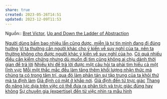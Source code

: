 ```yaml
---
share: true
created: 2023-05-26T14:51
updated: 2023-12-09T11:53
---
```


Nguồn:: [Bret Victor](../../../%CE%9E%20Ngu%E1%BB%93n/M%C3%B4i%20tr%C6%B0%E1%BB%9Dng%20ngh%C4%A9,%20nh%E1%BA%ADn%20th%E1%BB%A9c%20t%C4%83ng%20c%C6%B0%E1%BB%9Dng/Bret%20Victor.md), [Up and Down the Ladder of Abstraction](http://worrydream.com/LadderOfAbstraction/)

[Người dùng bấm bao nhiêu lần cũng được, miễn là tự tin mình đang đi đúng hướng](../../../Ngh%C4%A9%20v%E1%BB%81%20vi%E1%BB%87c%20ngh%C4%A9/G%C3%A1nh%20n%E1%BA%B7ng%20nh%E1%BA%ADn%20th%E1%BB%A9c,%20thi%E1%BA%BFt%20k%E1%BA%BF/Thi%E1%BA%BFt%20k%E1%BA%BF/Ng%C6%B0%E1%BB%9Di%20d%C3%B9ng%20b%E1%BA%A5m%20bao%20nhi%C3%AAu%20l%E1%BA%A7n%20c%C5%A9ng%20%C4%91%C6%B0%E1%BB%A3c,%20mi%E1%BB%85n%20l%C3%A0%20t%E1%BB%B1%20tin%20m%C3%ACnh%20%C4%91ang%20%C4%91i%20%C4%91%C3%BAng%20h%C6%B0%E1%BB%9Bng.md)
[Vì ta thường cần người khác cho ý kiến về suy nghĩ của ta, nên ta thường không cho được người khác ý kiến về suy nghĩ của họ](../../../Ngh%C4%A9%20v%E1%BB%81%20vi%E1%BB%87c%20ngh%C4%A9/G%C3%A1nh%20n%E1%BA%B7ng%20nh%E1%BA%ADn%20th%E1%BB%A9c,%20thi%E1%BA%BFt%20k%E1%BA%BF/V%C3%AC%20ta%20th%C6%B0%E1%BB%9Dng%20c%E1%BA%A7n%20ng%C6%B0%E1%BB%9Di%20kh%C3%A1c%20cho%20%C3%BD%20ki%E1%BA%BFn%20v%E1%BB%81%20suy%20ngh%C4%A9%20c%E1%BB%A7a%20ta,%20n%C3%AAn%20ta%20th%C6%B0%E1%BB%9Dng%20kh%C3%B4ng%20cho%20%C4%91%C6%B0%E1%BB%A3c%20ng%C6%B0%E1%BB%9Di%20kh%C3%A1c%20%C3%BD%20ki%E1%BA%BFn%20v%E1%BB%81%20suy%20ngh%C4%A9%20c%E1%BB%A7a%20h%E1%BB%8D.md). [Có quá nhiều điều cần kiểm chứng nhưng dù muốn đi tìm cũng không ai chịu dành thời gian để trả lời](./C%C3%B3%20qu%C3%A1%20nhi%E1%BB%81u%20%C4%91i%E1%BB%81u%20c%E1%BA%A7n%20ki%E1%BB%83m%20ch%E1%BB%A9ng%20nh%C6%B0ng%20d%C3%B9%20mu%E1%BB%91n%20%C4%91i%20t%C3%ACm%20c%C5%A9ng%20kh%C3%B4ng%20ai%20ch%E1%BB%8Bu%20d%C3%A0nh%20th%E1%BB%9Di%20gian%20%C4%91%E1%BB%83%20tr%E1%BA%A3%20l%E1%BB%9Di.md) 
[Nhiều khi để trả lời được một câu hỏi ta phải tìm hiểu cả một lĩnh vực](../../../Ngh%C4%A9%20v%E1%BB%81%20vi%E1%BB%87c%20ngh%C4%A9/B%E1%BA%A3n%20th%E1%BB%83%20lu%E1%BA%ADn/Nhi%E1%BB%81u%20khi%20%C4%91%E1%BB%83%20tr%E1%BA%A3%20l%E1%BB%9Di%20%C4%91%C6%B0%E1%BB%A3c%20m%E1%BB%99t%20c%C3%A2u%20h%E1%BB%8Fi%20ta%20ph%E1%BA%A3i%20t%C3%ACm%20hi%E1%BB%83u%20c%E1%BA%A3%20m%E1%BB%99t%20l%C4%A9nh%20v%E1%BB%B1c.md) 
[Mỗi một thắc mắc đều làm tăng thêm khối lượng nhận thức mà chúng ta có trong tâm trí, qua đó làm phân tán sự tập trung của ta khỏi thứ mà ta định làm](../../../Ngh%C4%A9%20v%E1%BB%81%20vi%E1%BB%87c%20ngh%C4%A9/G%C3%A1nh%20n%E1%BA%B7ng%20nh%E1%BA%ADn%20th%E1%BB%A9c,%20thi%E1%BA%BFt%20k%E1%BA%BF/M%E1%BB%97i%20m%E1%BB%99t%20th%E1%BA%AFc%20m%E1%BA%AFc%20%C4%91%E1%BB%81u%20l%C3%A0m%20t%C4%83ng%20th%C3%AAm%20kh%E1%BB%91i%20l%C6%B0%E1%BB%A3ng%20nh%E1%BA%ADn%20th%E1%BB%A9c%20m%C3%A0%20ch%C3%BAng%20ta%20c%C3%B3%20trong%20t%C3%A2m%20tr%C3%AD,%20qua%20%C4%91%C3%B3%20l%C3%A0m%20ph%C3%A2n%20t%C3%A1n%20s%E1%BB%B1%20t%E1%BA%ADp%20trung%20c%E1%BB%A7a%20ta%20kh%E1%BB%8Fi%20th%E1%BB%A9%20m%C3%A0%20ta%20%C4%91%E1%BB%8Bnh%20l%C3%A0m.md)
[Giả định có mặt ở khắp nơi](./Gi%E1%BA%A3%20%C4%91%E1%BB%8Bnh%20c%C3%B3%20m%E1%BA%B7t%20%E1%BB%9F%20kh%E1%BA%AFp%20n%C6%A1i.md). [Giả định đến từ trực giác](../../../Ngh%C4%A9%20v%E1%BB%81%20vi%E1%BB%87c%20ngh%C4%A9/B%E1%BA%A3n%20th%E1%BB%83%20lu%E1%BA%ADn/Gi%E1%BA%A3%20%C4%91%E1%BB%8Bnh%20%C4%91%E1%BA%BFn%20t%E1%BB%AB%20tr%E1%BB%B1c%20gi%C3%A1c.md)
[Thang đo năng lực dựa trên việc có thể đưa ra phân tích và trực giác đúng hay không](../../../Kinh%20t%E1%BA%BF%20h%E1%BB%8Dc%20v%C3%A0%20ch%E1%BB%A7%20ngh%C4%A9a%20t%C3%A2n%20t%E1%BB%B1%20do.%20T%C3%A2m%20l%C3%BD%20h%E1%BB%8Dc%20qu%E1%BA%A3n%20l%C3%BD%20v%C3%A0%20lao%20%C4%91%E1%BB%99ng/T%C3%A2m%20l%C3%BD%20h%E1%BB%8Dc%20qu%E1%BA%A3n%20l%C3%BD%20v%C3%A0%20lao%20%C4%91%E1%BB%99ng/Thang%20%C4%91o%20n%C4%83ng%20l%E1%BB%B1c%20d%E1%BB%B1a%20tr%C3%AAn%20vi%E1%BB%87c%20c%C3%B3%20th%E1%BB%83%20%C4%91%C6%B0a%20ra%20ph%C3%A2n%20t%C3%ADch%20v%C3%A0%20tr%E1%BB%B1c%20gi%C3%A1c%20%C4%91%C3%BAng%20hay%20kh%C3%B4ng.md)
[Sự chuyên gia (expertise) đến từ việc nhìn ra mẫu hình](../../../Ngh%C4%A9%20v%E1%BB%81%20vi%E1%BB%87c%20ngh%C4%A9/S%E1%BB%B1%20chuy%C3%AAn%20gia%20(expertise)%20%C4%91%E1%BA%BFn%20t%E1%BB%AB%20vi%E1%BB%87c%20nh%C3%ACn%20ra%20m%E1%BA%ABu%20h%C3%ACnh.md)